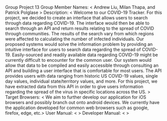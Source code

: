 Group Project 13
Group Member Names: < Andrew Liu, Milan Thapa, and Patrick Polglase > 
Description: < Welcome to our COVID-19 Tracker. For this project, we 
            decided to create an interface that allows users to search through data 
            regarding COVID-19. The interface would then be able to search through an 
            API and return results relating to the spread of COVID through communities. 
            The results of the search vary from which regions were affected to 
            calculating the number of infected individuals. Our proposed systems would 
            solve the information problem by providing an intuitive interface for users 
            to search data regarding the spread of COVID-19. Easily-sourced and readily 
            available data regarding COVID-19 might be currently difficult to encounter 
            for the common user. Our system would allow that data to be compiled and 
            easily accessible through consulting an API and building a user interface that is comfortable for most users. The API provides users with data ranging from historic US COVID-19 values, single day values, individual state/territory values, and more. For this project, 
            we have extracted data from this API in order to give users information 
            regarding the spread of the virus in specific locations across the US. >
Target Browsers: < We aim to further develop our application for iOS browsers and possibly branch out onto android devices. We currently have the application developed for common web  browsers such as google, firefox, edge, etc.>
User Manual: < >
Developer Manual: < >
